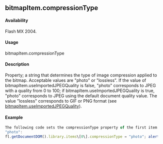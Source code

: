 ## bitmapItem.compressionType

#### Availability

Flash MX 2004.

#### Usage

bitmapItem.compressionType

#### Description

Property; a string that determines the type of image compression applied to the bitmap. Acceptable values are "photo" or "lossless". If the value of bitmapItem.useImportedJPEGQuality is false, "photo" corresponds to JPEG with a quality from 0 to 100; if bitmapItem.useImportedJPEGQuality is true, "photo" corresponds to JPEG using the default document quality value. The value "lossless" corresponds to GIF or PNG format (see [bitmapItem.useImportedJPEGQuality](#!AdobeDocs/developers-animatesdk-docs/master/BitmapItem_object/bitmapIt13.md)).

#### Example

```javascript
The following code sets the compressionType property of the first item in the library of the current document to
"photo":
fl.getDocumentDOM().library.items\[0\].compressionType = "photo"; alert(fl.getDocumentDOM().library.items\[0\].compressionType);

```